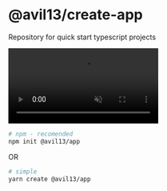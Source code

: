 # @avil13/create-app

Repository for quick start typescript projects

<video src="https://user-images.githubusercontent.com/1606172/111154787-a5ef8280-85a4-11eb-9f7e-aa8e1c101977.mp4" data-canonical-src="https://user-images.githubusercontent.com/1606172/111154787-a5ef8280-85a4-11eb-9f7e-aa8e1c101977.mp4" autoplay loop muted playsinline class="d-block rounded-bottom-2 width-fit" style="max-height:640px;max-width:100%">

  </video>

```sh
# npm - recomended
npm init @avil13/app
```

OR

```sh
# simple
yarn create @avil13/app
```
